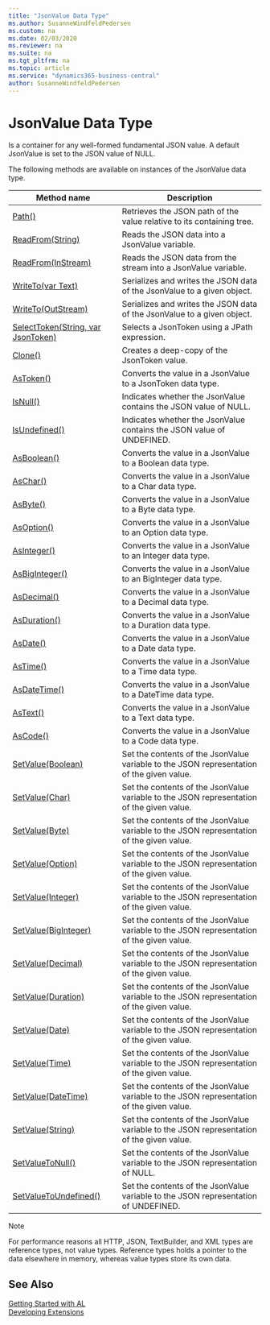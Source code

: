 ```yaml
---
title: "JsonValue Data Type"
ms.author: SusanneWindfeldPedersen
ms.custom: na
ms.date: 02/03/2020
ms.reviewer: na
ms.suite: na
ms.tgt_pltfrm: na
ms.topic: article
ms.service: "dynamics365-business-central"
author: SusanneWindfeldPedersen
---
```

[//]: # (START>DO_NOT_EDIT)
[//]: # (IMPORTANT:Do not edit any of the content between here and the END>DO_NOT_EDIT.)
[//]: # (Any modifications should be made in the .xml files in the ModernDev repo.)
# JsonValue Data Type
Is a container for any well-formed fundamental JSON value. A default JsonValue is set to the JSON value of NULL.



The following methods are available on instances of the JsonValue data type.

|Method name|Description|
|-----------|-----------|
|[Path()](jsonvalue-path-method.md)|Retrieves the JSON path of the value relative to its containing tree.|
|[ReadFrom(String)](jsonvalue-readfrom-string-method.md)|Reads the JSON data into a JsonValue variable.|
|[ReadFrom(InStream)](jsonvalue-readfrom-instream-method.md)|Reads the JSON data from the stream into a JsonValue variable.|
|[WriteTo(var Text)](jsonvalue-writeto-text-method.md)|Serializes and writes the JSON data of the JsonValue to a given object.|
|[WriteTo(OutStream)](jsonvalue-writeto-outstream-method.md)|Serializes and writes the JSON data of the JsonValue to a given object.|
|[SelectToken(String, var JsonToken)](jsonvalue-selecttoken-method.md)|Selects a JsonToken using a JPath expression.|
|[Clone()](jsonvalue-clone-method.md)|Creates a deep-copy of the JsonToken value.|
|[AsToken()](jsonvalue-astoken-method.md)|Converts the value in a JsonValue to a JsonToken data type.|
|[IsNull()](jsonvalue-isnull-method.md)|Indicates whether the JsonValue contains the JSON value of NULL.|
|[IsUndefined()](jsonvalue-isundefined-method.md)|Indicates whether the JsonValue contains the JSON value of UNDEFINED.|
|[AsBoolean()](jsonvalue-asboolean-method.md)|Converts the value in a JsonValue to a Boolean data type.|
|[AsChar()](jsonvalue-aschar-method.md)|Converts the value in a JsonValue to a Char data type.|
|[AsByte()](jsonvalue-asbyte-method.md)|Converts the value in a JsonValue to a Byte data type.|
|[AsOption()](jsonvalue-asoption-method.md)|Converts the value in a JsonValue to an Option data type.|
|[AsInteger()](jsonvalue-asinteger-method.md)|Converts the value in a JsonValue to an Integer data type.|
|[AsBigInteger()](jsonvalue-asbiginteger-method.md)|Converts the value in a JsonValue to an BigInteger data type.|
|[AsDecimal()](jsonvalue-asdecimal-method.md)|Converts the value in a JsonValue to a Decimal data type.|
|[AsDuration()](jsonvalue-asduration-method.md)|Converts the value in a JsonValue to a Duration data type.|
|[AsDate()](jsonvalue-asdate-method.md)|Converts the value in a JsonValue to a Date data type.|
|[AsTime()](jsonvalue-astime-method.md)|Converts the value in a JsonValue to a Time data type.|
|[AsDateTime()](jsonvalue-asdatetime-method.md)|Converts the value in a JsonValue to a DateTime data type.|
|[AsText()](jsonvalue-astext-method.md)|Converts the value in a JsonValue to a Text data type.|
|[AsCode()](jsonvalue-ascode-method.md)|Converts the value in a JsonValue to a Code data type.|
|[SetValue(Boolean)](jsonvalue-setvalue-boolean-method.md)|Set the contents of the JsonValue variable to the JSON representation of the given value.|
|[SetValue(Char)](jsonvalue-setvalue-char-method.md)|Set the contents of the JsonValue variable to the JSON representation of the given value.|
|[SetValue(Byte)](jsonvalue-setvalue-byte-method.md)|Set the contents of the JsonValue variable to the JSON representation of the given value.|
|[SetValue(Option)](jsonvalue-setvalue-option-method.md)|Set the contents of the JsonValue variable to the JSON representation of the given value.|
|[SetValue(Integer)](jsonvalue-setvalue-integer-method.md)|Set the contents of the JsonValue variable to the JSON representation of the given value.|
|[SetValue(BigInteger)](jsonvalue-setvalue-biginteger-method.md)|Set the contents of the JsonValue variable to the JSON representation of the given value.|
|[SetValue(Decimal)](jsonvalue-setvalue-decimal-method.md)|Set the contents of the JsonValue variable to the JSON representation of the given value.|
|[SetValue(Duration)](jsonvalue-setvalue-duration-method.md)|Set the contents of the JsonValue variable to the JSON representation of the given value.|
|[SetValue(Date)](jsonvalue-setvalue-date-method.md)|Set the contents of the JsonValue variable to the JSON representation of the given value.|
|[SetValue(Time)](jsonvalue-setvalue-time-method.md)|Set the contents of the JsonValue variable to the JSON representation of the given value.|
|[SetValue(DateTime)](jsonvalue-setvalue-datetime-method.md)|Set the contents of the JsonValue variable to the JSON representation of the given value.|
|[SetValue(String)](jsonvalue-setvalue-string-method.md)|Set the contents of the JsonValue variable to the JSON representation of the given value.|
|[SetValueToNull()](jsonvalue-setvaluetonull-method.md)|Set the contents of the JsonValue variable to the JSON representation of NULL.|
|[SetValueToUndefined()](jsonvalue-setvaluetoundefined-method.md)|Set the contents of the JsonValue variable to the JSON representation of UNDEFINED.|

[//]: # (IMPORTANT: END>DO_NOT_EDIT)

> [!NOTE]  
> For performance reasons all HTTP, JSON, TextBuilder, and XML types are reference types, not value types. Reference types holds a pointer to the data elsewhere in memory, whereas value types store its own data.

## See Also
[Getting Started with AL](../../devenv-get-started.md)  
[Developing Extensions](../../devenv-dev-overview.md)  